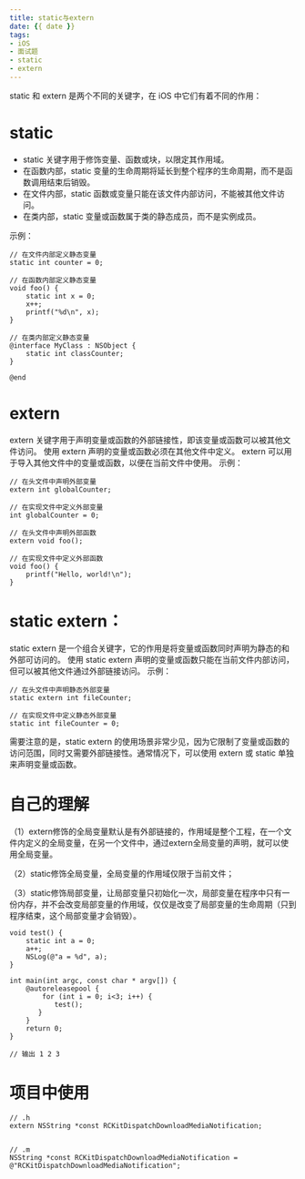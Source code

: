 ```yaml
---
title: static与extern
date: {{ date }}
tags:
- iOS
- 面试题
- static
- extern
---
```


static 和 extern 是两个不同的关键字，在 iOS 中它们有着不同的作用：

<!-- more -->

# static

* static 关键字用于修饰变量、函数或块，以限定其作用域。
* 在函数内部，static 变量的生命周期将延长到整个程序的生命周期，而不是函数调用结束后销毁。
* 在文件内部，static 函数或变量只能在该文件内部访问，不能被其他文件访问。
* 在类内部，static 变量或函数属于类的静态成员，而不是实例成员。

示例：

```objc
// 在文件内部定义静态变量
static int counter = 0;

// 在函数内部定义静态变量
void foo() {
    static int x = 0;
    x++;
    printf("%d\n", x);
}

// 在类内部定义静态变量
@interface MyClass : NSObject {
    static int classCounter;
}

@end
```


# extern

extern 关键字用于声明变量或函数的外部链接性，即该变量或函数可以被其他文件访问。
使用 extern 声明的变量或函数必须在其他文件中定义。
extern 可以用于导入其他文件中的变量或函数，以便在当前文件中使用。
示例：

```objc
// 在头文件中声明外部变量
extern int globalCounter;

// 在实现文件中定义外部变量
int globalCounter = 0;

// 在头文件中声明外部函数
extern void foo();

// 在实现文件中定义外部函数
void foo() {
    printf("Hello, world!\n");
}
```

# static extern：

static extern 是一个组合关键字，它的作用是将变量或函数同时声明为静态的和外部可访问的。
使用 static extern 声明的变量或函数只能在当前文件内部访问，但可以被其他文件通过外部链接访问。
示例：

```objc
// 在头文件中声明静态外部变量
static extern int fileCounter;

// 在实现文件中定义静态外部变量
static int fileCounter = 0;
```
需要注意的是，static extern 的使用场景非常少见，因为它限制了变量或函数的访问范围，同时又需要外部链接性。通常情况下，可以使用 extern 或 static 单独来声明变量或函数。


# 自己的理解

（1）extern修饰的全局变量默认是有外部链接的，作用域是整个工程，在一个文件内定义的全局变量，在另一个文件中，通过extern全局变量的声明，就可以使用全局变量。

（2）static修饰全局变量，全局变量的作用域仅限于当前文件；

（3）static修饰局部变量，让局部变量只初始化一次，局部变量在程序中只有一份内存，并不会改变局部变量的作用域，仅仅是改变了局部变量的生命周期（只到程序结束，这个局部变量才会销毁）。

```objc
void test() {
    static int a = 0;
    a++;
    NSLog(@"a = %d", a);
}

int main(int argc, const char * argv[]) {
    @autoreleasepool {
        for (int i = 0; i<3; i++) {
           test();
       }
    }
    return 0;
}

// 输出 1 2 3
```


# 项目中使用

```
// .h
extern NSString *const RCKitDispatchDownloadMediaNotification;


// .m
NSString *const RCKitDispatchDownloadMediaNotification = @"RCKitDispatchDownloadMediaNotification";
```

